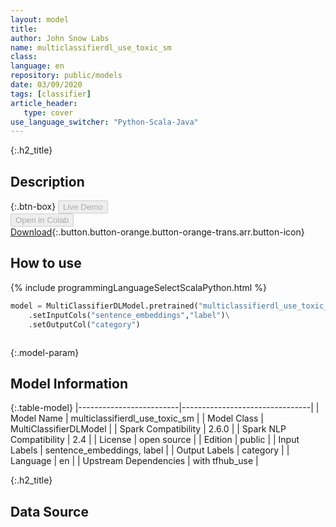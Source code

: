 ```yaml
---
layout: model
title: 
author: John Snow Labs
name: multiclassifierdl_use_toxic_sm
class: 
language: en
repository: public/models
date: 03/09/2020
tags: [classifier]
article_header:
   type: cover
use_language_switcher: "Python-Scala-Java"
---
```


{:.h2_title}
## Description 




{:.btn-box}
<button class="button button-orange" disabled>Live Demo</button><br/><button class="button button-orange" disabled>Open in Colab</button><br/>[Download](https://s3.amazonaws.com/auxdata.johnsnowlabs.com/public/models/multiclassifierdl_use_toxic_sm_en_2.6.0_2.4_1599144262902.zip){:.button.button-orange.button-orange-trans.arr.button-icon}<br/>

## How to use 
<div class="tabs-box" markdown="1">

{% include programmingLanguageSelectScalaPython.html %}

```python
model = MultiClassifierDLModel.pretrained("multiclassifierdl_use_toxic_sm","en","public/models")\
	.setInputCols("sentence_embeddings","label")\
	.setOutputCol("category")
```

```scala

```
</div>



{:.model-param}
## Model Information

{:.table-model}
|-------------------------|--------------------------------|
| Model Name              | multiclassifierdl_use_toxic_sm |
| Model Class             | MultiClassifierDLModel         |
| Spark Compatibility     | 2.6.0                          |
| Spark NLP Compatibility | 2.4                            |
| License                 | open source                    |
| Edition                 | public                         |
| Input Labels            | sentence_embeddings, label     |
| Output Labels           | category                       |
| Language                | en                             |
| Upstream Dependencies   | with tfhub_use                 |




{:.h2_title}
## Data Source


